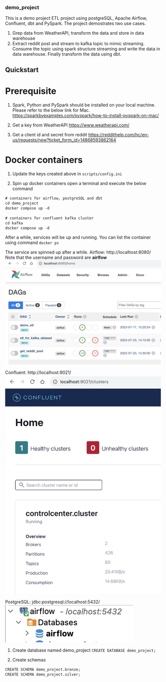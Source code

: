### demo_project
This is a demo project ETL project using postgreSQL, Apache Airflow, Confluent, dbt and PySpark.
The project demostrates two use cases.

1. Grep data from WeatherAPI, transform the data and store in data warehouse
1. Extract reddit post and stream to kafka topic to mimic streaming. Consume the topic using spark structure streaming and write the data in data warehouse. Finally transform the data using dbt.

## Quickstart

# Prerequisite
1. Spark, Python and PySpark should be installed on your local machine. Please refer to the below link for Mac.
https://sparkbyexamples.com/pyspark/how-to-install-pyspark-on-mac/

1. Get a key from WeatherAPI https://www.weatherapi.com/
1. Get a client id and secret from reddit https://reddithelp.com/hc/en-us/requests/new?ticket_form_id=14868593862164


# Docker containers

1. Update the keys created above in `scripts/config.ini`

1. Spin up docker containers
open a terminal and execute the below command
```
# containers for airflow, postgreSQL and dbt
cd demo_project
docker compose up -d

# containers for confluent kafka cluster
cd kafka
docker compose up -d

```
After a while, services will be up and running.
You can list the container using command `docker ps`

The service are spinned up after a while.
Airflow:    http://localhost:8080/
Note that the username and password are **airlfow**
![Airflow UI](./docs/airflow_ui.png)

Confluent:  http://localhost:9021/
![Confluent UI](./docs/confluent_ui.png)

PostgreSQL: jdbc:postgresql://localhost:5432/
![PostgreSQL](./docs/postgres.png)


1. Create database named demo_project
`CREATE DATABASE demo_project;`

1. Create schemas
```
CREATE SCHEMA demo_project.bronze;
CREATE SCHEMA demo_project.silver;
```

